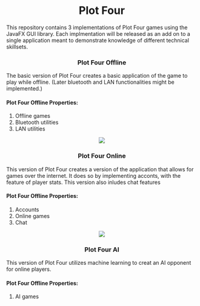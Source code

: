 <h1 align="center">Plot Four</h1>
<p>This repository contains 3 implementations of Plot Four games using the JavaFX GUI library. Each implmentation will be released as an add on to a single application meant to demonstrate knowledge of different technical skillsets.</p>

<h3 align="center">Plot Four Offline</h3>
<p>The basic version of Plot Four creates a basic application of the game to play while offline. (Later bluetooth and LAN functionalities might be implemented.)</p>

<h4>Plot Four Offline Properties:</h4>
<ol> 
  <li>Offline games</li>
  <li>Bluetooth utilities</li>
  <li>LAN  utilities</li>
</ol>

<div align="center">
  <img src="https://github.com/capitancuro/Plot_Four/blob/main/src/assets/Plot_Four_Online.png" />
</div>

<h3 align="center">Plot Four Online</h3>
<p>This version of Plot Four creates a version of the application that allows for games over the internet. It does so by implementing acconts, with the feature of player stats. This version also inludes chat features</p>

<h4>Plot Four Offline Properties:</h4>
<ol> 
  <li>Accounts</li>
  <li>Online games</li>
  <li>Chat</li>
</ol>

<div align="center">
  <img src="https://github.com/capitancuro/Plot_Four/blob/main/src/assets/Plot_Four_AI.png" />
</div>

<h3 align="center">Plot Four AI</h3>
<p>This version of Plot Four utilizes machine learning to creat an AI opponent for online players.</p>

<h4>Plot Four Offline Properties:</h4>
<ol> 
  <li>AI games</li>
</ol>

